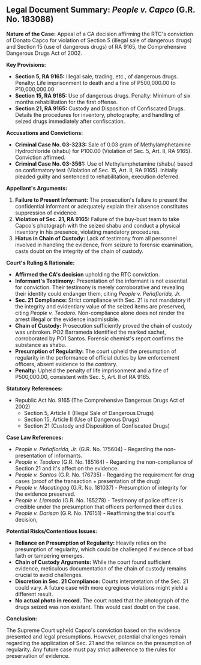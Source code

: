 ## Legal Document Summary: *People v. Capco* (G.R. No. 183088)

**Nature of the Case:** Appeal of a CA decision affirming the RTC's conviction of Donato Capco for violation of Section 5 (illegal sale of dangerous drugs) and Section 15 (use of dangerous drugs) of RA 9165, the Comprehensive Dangerous Drugs Act of 2002.

**Key Provisions:**

*   **Section 5, RA 9165:** Illegal sale, trading, etc., of dangerous drugs. Penalty: Life imprisonment to death and a fine of P500,000.00 to P10,000,000.00
*   **Section 15, RA 9165:** Use of dangerous drugs. Penalty: Minimum of six months rehabilitation for the first offense.
*   **Section 21, RA 9165:** Custody and Disposition of Confiscated Drugs. Details the procedures for inventory, photography, and handling of seized drugs immediately after confiscation.

**Accusations and Convictions:**

*   **Criminal Case No. 03-3233:**  Sale of 0.03 gram of Methylamphetamine Hydrochloride (shabu) for P100.00 (Violation of Sec. 5, Art. II, RA 9165). Conviction affirmed.
*   **Criminal Case No. 03-3561:** Use of Methylamphetamine (shabu) based on confirmatory test (Violation of Sec. 15, Art. II, RA 9165). Initially pleaded guilty and sentenced to rehabilitation, execution deferred.

**Appellant's Arguments:**

1.  **Failure to Present Informant:** The prosecution's failure to present the confidential informant or adequately explain their absence constitutes suppression of evidence.
2.  **Violation of Sec. 21, RA 9165:**  Failure of the buy-bust team to take Capco's photograph with the seized shabu and conduct a physical inventory in his presence, violating mandatory procedures.
3.  **Hiatus in Chain of Custody:** Lack of testimony from all personnel involved in handling the evidence, from seizure to forensic examination, casts doubt on the integrity of the chain of custody.

**Court's Ruling & Rationale:**

*   **Affirmed the CA's decision** upholding the RTC conviction.
*   **Informant's Testimony:** Presentation of the informant is not essential for conviction. Their testimony is merely corroborative and revealing their identity could endanger them, citing *People v. Peñaflorida, Jr.*
*   **Sec. 21 Compliance:** Strict compliance with Sec. 21 is not mandatory if the integrity and evidentiary value of the seized items are preserved, citing *People v. Teodoro.* Non-compliance alone does not render the arrest illegal or the evidence inadmissible.
*   **Chain of Custody:** Prosecution sufficiently proved the chain of custody was unbroken. PO2 Barrameda identified the marked sachet, corroborated by PO1 Santos. Forensic chemist's report confirms the substance as shabu.
*   **Presumption of Regularity:**  The court upheld the presumption of regularity in the performance of official duties by law enforcement officers, absent evidence to the contrary.
*   **Penalty:** Upheld the penalty of life imprisonment and a fine of P500,000.00, consistent with Sec. 5, Art. II of RA 9165.

**Statutory References:**

*   Republic Act No. 9165 (The Comprehensive Dangerous Drugs Act of 2002)
    *   Section 5, Article II (Illegal Sale of Dangerous Drugs)
    *   Section 15, Article II (Use of Dangerous Drugs)
    *   Section 21 (Custody and Disposition of Confiscated Drugs)

**Case Law References:**

*   *People v. Peñaflorida, Jr.* (G.R. No. 175604) - Regarding the non-presentation of informants.
*   *People v. Teodoro* (G.R. No. 185164) - Regarding the non-compliance of Section 21 and it's affect on the evidence.
*   *People v. Santos* (G.R. No. 176735) - Regarding the requirement for drug cases (proof of the transaction + presentation of the drug)
* *People v. Macatingag* (G.R. No. 181037) - Presumption of integrity for the evidence preserved.
*  *People v. Llamado* (G.R. No. 185278) - Testimony of police officer is credible under the presumption that officers performed their duties.
*   *People v. Darisan* (G.R. No. 176151) - Reaffirming the trial court's decision,

**Potential Risks/Contentious Issues:**

*   **Reliance on Presumption of Regularity:** Heavily relies on the presumption of regularity, which could be challenged if evidence of bad faith or tampering emerges.
*   **Chain of Custody Arguments:** While the court found sufficient evidence, meticulous documentation of the chain of custody remains crucial to avoid challenges.
*   **Discretion in Sec. 21 Compliance:** Courts interpretation of the Sec. 21 could vary. A future case with more egregious violations might yield a different result.
*   **No actual photo in record.** The court noted that the photograph of the drugs seized was non existant. This would cast doubt on the case.

**Conclusion:**

The Supreme Court upheld Capco's conviction based on the evidence presented and legal presumptions. However, potential challenges remain regarding the application of Sec. 21 and the reliance on the presumption of regularity. Any future case must pay strict adherence to the rules for preservation of evidence.
